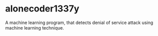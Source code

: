 # alonecoder1337y
A machine learning program, that detects denial of service attack using machine learning technique.
